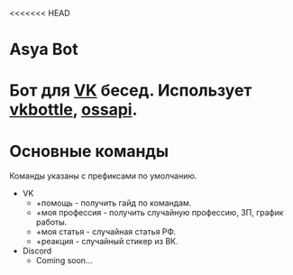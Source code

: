 <<<<<<< HEAD
# Asya Bot
Бот для [VK](https://vk.com) бесед. Использует [vkbottle](https://github.com/vkbottle/vkbottle), [ossapi](https://pypi.org/project/ossapi/).
=======
# Основные команды
Команды указаны с префиксами по умолчанию.

* VK
  * +помощь - получить гайд по командам.
  * +моя профессия - получить случайную профессию, ЗП, график работы.
  * +моя статья - случайная статья РФ.
  * +реакция - случайный стикер из ВК.
* Discord
  * Coming soon...

